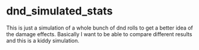 # dnd_simulated_stats
This is just a simulation of a whole bunch of dnd rolls to get a better idea of the damage effects.
Basically I want to be able to compare different results and this is a kiddy simulation.
